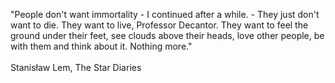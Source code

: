 "People don't want immortality - I continued after a while. - They just don't want to die. They want to live, Professor Decantor. They want to feel the ground under their feet, see clouds above their heads, love other people, be with them and think about it. Nothing more." \
\
Stanisław Lem, The Star Diaries

